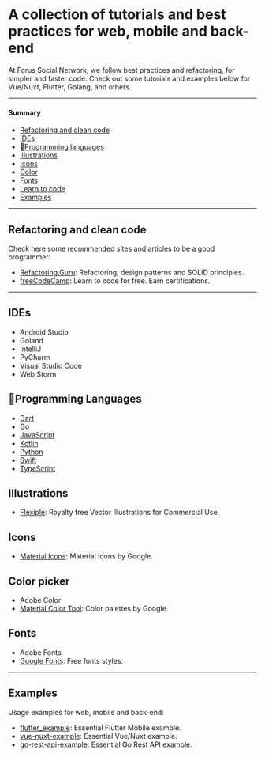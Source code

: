 # A collection of tutorials and best practices for web, mobile and back-end

At Forus Social Network, we follow best practices and refactoring, for simpler and faster code. Check out some tutorials and examples below for Vue/Nuxt, Flutter, Golang, and others.

---
#### Summary

* [Refactoring and clean code](#refactoring-and-clean-code)
* [IDEs](#ides)
* 🔡[Programming languages](#programming-languages)
* [Illustrations](#illustrations)
* [Icons](#icons)
* [Color](#color-picker)
* [Fonts](#fonts)
* [Learn to code]()
* [Examples](#examples)

---

## Refactoring and clean code

Check here some recommended sites and articles to be a good programmer:

<!-- alphabetical -->
* [Refactoring.Guru](https://refactoring.guru): Refactoring, design patterns and SOLID principles.
* [freeCodeCamp](https://www.freecodecamp.org): Learn to code for free. Earn certifications.

---

## IDEs
<!-- alphabetical -->
- Android Studio
- Goland
- IntelliJ
- PyCharm
- Visual Studio Code
- Web Storm

## 🔡Programming Languages
<!-- alphabetical -->
- [Dart](https://dart.dev/guides)
- [Go](https://go.dev/doc/)
- [JavaScript](https://developer.mozilla.org/pt-BR/docs/Web/JavaScript)
- [Kotlin](https://kotlinlang.org/docs)
- [Python](https://docs.python.org/3/)
- [Swift](https://www.swift.org/documentation/)
- [TypeScript](https://www.typescriptlang.org/docs/)

## Illustrations
<!-- alphabetical -->
- [Flexiple](https://2.flexiple.com/scale/home): Royalty free Vector Illustrations for Commercial Use.

## Icons
<!-- alphabetical -->
- [Material Icons](https://fonts.google.com/icons?selected=Material+Icons): Material Icons by Google.

## Color picker
<!-- alphabetical -->
- Adobe Color
- [Material Color Tool](https://material.io/resources/color): Color palettes by Google.

## Fonts
<!-- alphabetical -->
- Adobe Fonts
- [Google Fonts](https://fonts.google.com): Free fonts styles.

---

## Examples

Usage examples for web, mobile and back-end:

<!-- alphabetical -->
* [flutter_example](https://github.com/foruscommunity/flutter_example): Essential Flutter Mobile example.
* [vue-nuxt-example](https://github.com/foruscommunity/vue-nuxt-example): Essential Vue/Nuxt example.
* [go-rest-api-example](https://github.com/foruscommunity/go-rest-api-example): Essential Go Rest API example.

